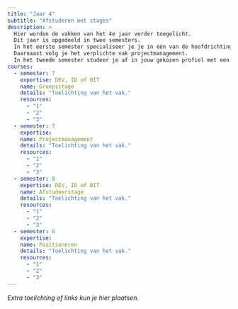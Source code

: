 ```yaml
---
title: "Jaar 4"
subtitle: "Afstuderen met stages"
description: >
  Hier worden de vakken van het 4e jaar verder toegelicht.
  Dit jaar is opgedeeld in twee semesters. 
  In het eerste semester specialiseer je je in één van de hoofdrichtingen en voer je een groepsstage uit binnen dat profiel. 
  Daarnaast volg je het verplichte vak projectmanagement. 
  In het tweede semester studeer je af in jouw gekozen profiel met een individuele stage en volg je het verplichte vak positioneren.
courses:
  - semester: 7
    expertise: DEV, ID of BIT
    name: Groepsstage
    details: "Toelichting van het vak."
    resources:
      - "1"
      - "2"
      - "3"
  - semester: 7
    expertise: 
    name: Projectmanagement
    details: "Toelichting van het vak."
    resources:
      - "1"
      - "2"
      - "3"
  - semester: 8
    expertise: DEV, ID of BIT
    name: Afstudeerstage 
    details: "Toelichting van het vak."
    resources:
      - "1"
      - "2"
      - "3"
  - semester: 8
    expertise: 
    name: Positioneren
    details: "Toelichting van het vak."
    resources:
      - "1"
      - "2"
      - "3"
---
```


*Extra toelichting of links kun je hier plaatsen.*  

